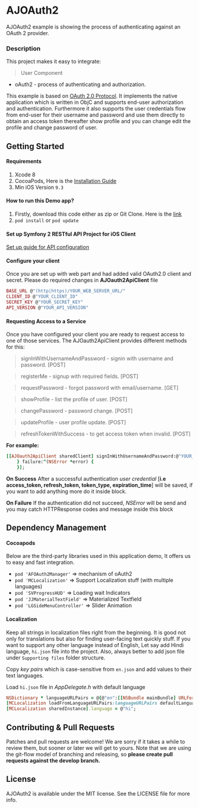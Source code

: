 # AJOAuth2

AJOAuth2 example is showing the process of authenticating against an OAuth 2 provider.

### Description
This project makes it easy to integrate:
> User Component
* oAuth2 - process of authenticating and authorization.

This example is based on [OAuth 2.0 Protocol](https://tools.ietf.org/html/draft-ietf-oauth-v2-10). It implements the native application which is written in ObjC and supports end-user authorization and authentication. Furthermore it also supports the user credentials flow from end-user for their username and password and use them directly to obtain an access token thereafter show profile and you can change edit the profile and change password of user.

## Getting Started
#### Requirements
1. Xcode 8
2. CocoaPods, Here is the [Installation Guide](https://guides.cocoapods.org/using/getting-started.html)
3. Min iOS Version `9.3`

#### How to run this Demo app?
1. Firstly, download this code either as zip or Git Clone. Here is the [link](https://ajabble@bitbucket.org/ajabble/oauth2.git)
2. `pod install` or `pod update`

#### Set up Symfony 2 RESTful API Project for iOS Client
[Set up guide for API configuration](https://github.com/nerdapplabs/authOauth)

#### Configure your client
Once you are set up with web part and had added valid OAuth2.0 client and secret. Please do required changes in **AJOauth2ApiClient** file

```ruby
BASE_URL @"(http|https)/YOUR_WEB_SERVER_URL/"
CLIENT_ID @"YOUR_CLIENT_ID"
SECRET_KEY @"YOUR_SECRET_KEY"
API_VERSION @"YOUR_API_VERSION"
```

#### Requesting Access to a Service
Once you have configured your client you are ready to request access to one of those services. The AJOauth2ApiClient provides different methods for this:

> signInWithUsernameAndPassword - signin with username and password. [POST]

> registerMe - signup with required fields. [POST]

> requestPassword - forgot password with email/username. [GET]

> showProfile - list the profile of user. [POST]

> changePassword - password change. [POST]

> updateProfile - user profile update. [POST]

> refreshTokenWithSuccess - to get access token when invalid. [POST]

**For example:**
```ruby
[[AJOauth2ApiClient sharedClient] signInWithUsernameAndPassword:@"YOUR_USERNAME_OR_EMAIL" password:@"YOUR_PASSWORD" success:^(AFOAuthCredential *credential) {
    } failure:^(NSError *error) {
    }];
```
**On Success**
After a successful authentication *user credential* [**i.e access_token, refresh_token, token_type, expiration_time**] will be saved, if you want to add anything more do it inside block.

**On Failure**
If the authentication did not succeed, *NSError* will be send and you may catch HTTPResponse codes and message inside this block

## Dependency Management
#### Cocoapods
Below are the third-party libraries used in this application demo, It offers us to easy and fast integration.

* `pod 'AFOAuth2Manager'` => mechanism of oAuth2
* `pod 'MCLocalization'` => Support Localization stuff (with multiple languages)
* `pod 'SVProgressHUD'` => Loading wait Indicators
* `pod 'JJMaterialTextField'` => Materialized Textfield
* `pod 'LGSideMenuController'` => Slider Animation

#### Localization
Keep all strings in localization files right from the beginning. It is good not only for translations but also for finding user-facing text quickly stuff.
If you want to support any other language instead of English, Let say add Hindi language, `hi.json` file into the project. Also, always better to add json file under `Supporting files` folder structure.

Copy *key pairs*  which is case-sensitive from `en.json` and add values to their text languages.

Load `hi.json` file in *AppDelegate.h* with default language

```ruby
NSDictionary * languageURLPairs = @{@"en":[[NSBundle mainBundle] URLForResource:@"en.json" withExtension:nil],@"hi":[[NSBundle mainBundle] URLForResource:@"hi.json" withExtension:nil]};
[MCLocalization loadFromLanguageURLPairs:languageURLPairs defaultLanguage:@"hi"];
[MCLocalization sharedInstance].language = @"hi";
```

## Contributing & Pull Requests
Patches and pull requests are welcome! We are sorry if it takes a while to review them, but sooner or later we will get to yours.
Note that we are using the git-flow model of branching and releasing, so **please create pull requests against the develop branch.**

## License

AJOAuth2 is available under the MIT license. See the LICENSE file for more info.
